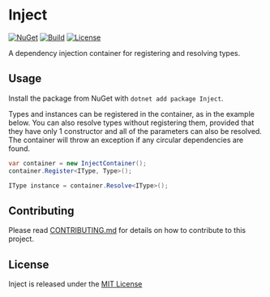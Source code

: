 # Inject 

[![NuGet](https://img.shields.io/nuget/v/Inject?style=for-the-badge)](https://www.nuget.org/packages/Inject) [![Build](https://img.shields.io/github/workflow/status/robertcoltheart/Inject/build?style=for-the-badge)](https://github.com/robertcoltheart/Inject/actions?query=workflow:build) [![License](https://img.shields.io/github/license/robertcoltheart/Inject?style=for-the-badge)](https://github.com/robertcoltheart/Inject/blob/master/LICENSE)

A dependency injection container for registering and resolving types.

## Usage
Install the package from NuGet with `dotnet add package Inject`.

Types and instances can be registered in the container, as in the example below. You can also resolve types without registering them, provided that they have only 1 constructor and all of the parameters can also be resolved. The container will throw an exception if any circular dependencies are found.

```csharp
var container = new InjectContainer();
container.Register<IType, Type>();

IType instance = container.Resolve<IType>();
```

## Contributing
Please read [CONTRIBUTING.md](CONTRIBUTING.md) for details on how to contribute to this project.

## License
Inject is released under the [MIT License](LICENSE)
